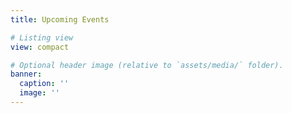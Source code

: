 ```yaml
---
title: Upcoming Events

# Listing view
view: compact

# Optional header image (relative to `assets/media/` folder).
banner:
  caption: ''
  image: ''
---
```



